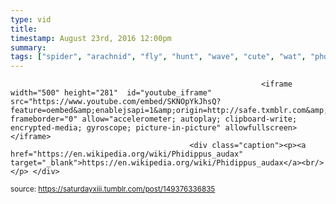 ```yaml
---
type: vid
title: 
timestamp: August 23rd, 2016 12:00pm
summary: 
tags: ["spider", "arachnid", "fly", "hunt", "wave", "cute", "wat", "photography"]
---
```


                
                
                
                
                
                
                
                
                                                            <iframe width="500" height="281"  id="youtube_iframe" src="https://www.youtube.com/embed/SKNOpYkJhsQ?feature=oembed&amp;enablejsapi=1&amp;origin=http://safe.txmblr.com&amp;wmode=opaque" frameborder="0" allow="accelerometer; autoplay; clipboard-write; encrypted-media; gyroscope; picture-in-picture" allowfullscreen></iframe>                    
                                            <div class="caption"><p><a href="https://en.wikipedia.org/wiki/Phidippus_audax" target="_blank">https://en.wikipedia.org/wiki/Phidippus_audax</a><br/></p> </div>
                                                    
<small>source: https://saturdayxiii.tumblr.com/post/149376336835</small>